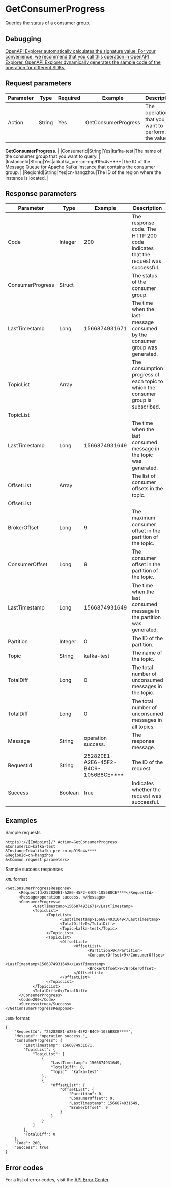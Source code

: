 # GetConsumerProgress

Queries the status of a consumer group.

## Debugging

[OpenAPI Explorer automatically calculates the signature value. For your convenience, we recommend that you call this operation in OpenAPI Explorer. OpenAPI Explorer dynamically generates the sample code of the operation for different SDKs.](https://api.aliyun.com/#product=alikafka&api=GetConsumerProgress&type=RPC&version=2019-09-16)

## Request parameters

|Parameter|Type|Required|Example|Description |
|---------|----|--------|-------|------------|
|Action|String|Yes|GetConsumerProgress|The operation that you want to perform. Set the value to

 **GetConsumerProgress**. |
|ConsumerId|String|Yes|kafka-test|The name of the consumer group that you want to query. |
|InstanceId|String|Yes|alikafka\_pre-cn-mp919o4v\*\*\*\*|The ID of the Message Queue for Apache Kafka instance that contains the consumer group. |
|RegionId|String|Yes|cn-hangzhou|The ID of the region where the instance is located. |

## Response parameters

|Parameter|Type|Example|Description|
|---------|----|-------|-----------|
|Code|Integer|200|The response code. The HTTP 200 code indicates that the request was successful. |
|ConsumerProgress|Struct| |The status of the consumer group. |
|LastTimestamp|Long|1566874931671|The time when the last message consumed by the consumer group was generated. |
|TopicList|Array| |The consumption progress of each topic to which the consumer group is subscribed. |
|TopicList| | | |
|LastTimestamp|Long|1566874931649|The time when the last consumed message in the topic was generated. |
|OffsetList|Array| |The list of consumer offsets in the topic. |
|OffsetList| | | |
|BrokerOffset|Long|9|The maximum consumer offset in the partition of the topic. |
|ConsumerOffset|Long|9|The consumer offset in the partition of the topic. |
|LastTimestamp|Long|1566874931649|The time when the last consumed message in the partition was generated. |
|Partition|Integer|0|The ID of the partition. |
|Topic|String|kafka-test|The name of the topic. |
|TotalDiff|Long|0|The total number of unconsumed messages in the topic. |
|TotalDiff|Long|0|The total number of unconsumed messages in all topics. |
|Message|String|operation success.|The response message. |
|RequestId|String|252820E1-A2E6-45F2-B4C9-1056B8CE\*\*\*\*|The ID of the request. |
|Success|Boolean|true|Indicates whether the request was successful. |

## Examples

Sample requests

```
http(s)://[Endpoint]/? Action=GetConsumerProgress
&ConsumerId=kafka-test
&InstanceId=alikafka_pre-cn-mp919o4v****
&RegionId=cn-hangzhou
&<Common request parameters>
```

Sample success responses

`XML` format

```
<GetConsumerProgressResponse>
      <RequestId>252820E1-A2E6-45F2-B4C9-1056B8CE****</RequestId>
      <Message>operation success. </Message>
      <ConsumerProgress>
            <LastTimestamp>1566874931671</LastTimestamp>
            <TopicList>
                  <TopicList>
                        <LastTimestamp>1566874931649</LastTimestamp>
                        <TotalDiff>0</TotalDiff>
                        <Topic>kafka-test</Topic>
                  </TopicList>
                  <TopicList>
                        <OffsetList>
                              <OffsetList>
                                    <Partition>0</Partition>
                                    <ConsumerOffset>9</ConsumerOffset>
                                    <LastTimestamp>1566874931649</LastTimestamp>
                                    <BrokerOffset>9</BrokerOffset>
                              </OffsetList>
                        </OffsetList>
                  </TopicList>
            </TopicList>
            <TotalDiff>0</TotalDiff>
      </ConsumerProgress>
      <Code>200</Code>
      <Success>true</Success>
</GetConsumerProgressResponse>
```

`JSON` format

```
{
    "RequestId": "252820E1-A2E6-45F2-B4C9-1056B8CE****",
    "Message": "operation success.",
    "ConsumerProgress": {
        "LastTimestamp": 1566874931671,
        "TopicList": {
            "TopicList": [
                {
                    "LastTimestamp": 1566874931649,
                    "TotalDiff": 0,
                    "Topic": "kafka-test"
                },
                {
                    "OffsetList": {
                        "OffsetList": {
                            "Partition": 0,
                            "ConsumerOffset": 9,
                            "LastTimestamp": 1566874931649,
                            "BrokerOffset": 9
                        }
                    }
                }
            ]
        },
        "TotalDiff": 0
    },
    "Code": 200,
    "Success": true
}
```

## Error codes

For a list of error codes, visit the [API Error Center](https://error-center.alibabacloud.com/status/product/alikafka).

